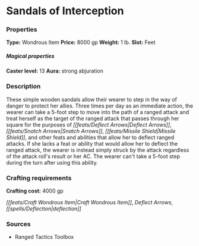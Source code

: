 ﻿---
Title: "Sandals of Interception"
Type: "Wondrous Item"
Price: "8000 gp"
Weight: "1 lb."
Slot: "Feet"
Caster level: "13"
Aura: "strong abjuration"
Description: |
  "These simple wooden sandals allow their wearer to step in the way of danger to protect her allies. Three times per day as an immediate action, the wearer can take a 5-foot step to move into the path of a ranged attack and treat herself as the target of the ranged attack that passes through her square for the purposes of Deflect Arrows, Snatch Arrows, Missile Shield, and other feats and abilities that allow her to deflect ranged attacks. If she lacks a feat or ability that would allow her to deflect the ranged attack, the wearer is instead simply struck by the attack regardless of the attack roll's result or her AC. The wearer can't take a 5-foot step during the turn after using this ability."
Crafting cost: "4000 gp"
Sources: "['Ranged Tactics Toolbox']"
---

# Sandals of Interception

### Properties

**Type:** Wondrous Item **Price:** 8000 gp **Weight:** 1 lb. **Slot:** Feet

##### Magical properties

**Caster level:** 13 **Aura:** strong abjuration

### Description

These simple wooden sandals allow their wearer to step in the way of danger to protect her allies. Three times per day as an immediate action, the wearer can take a 5-foot step to move into the path of a ranged attack and treat herself as the target of the ranged attack that passes through her square for the purposes of _[[feats/Deflect Arrows|Deflect Arrows]]_, _[[feats/Snatch Arrows|Snatch Arrows]]_, _[[feats/Missile Shield|Missile Shield]]_, and other feats and abilities that allow her to deflect ranged attacks. If she lacks a feat or ability that would allow her to deflect the ranged attack, the wearer is instead simply struck by the attack regardless of the attack roll's result or her AC. The wearer can't take a 5-foot step during the turn after using this ability.

### Crafting requirements

**Crafting cost:** 4000 gp

_[[feats/Craft Wondrous Item|Craft Wondrous Item]]_, _Deflect Arrows_, _[[spells/Deflection|deflection]]_

### Sources

* Ranged Tactics Toolbox